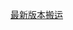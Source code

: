 [最新版本搬运](https://github.com/GoDown2TheHell/HUSTHOLE_ANDROID/releases/download/v2.4.11.1/v2.4.11.apk)
